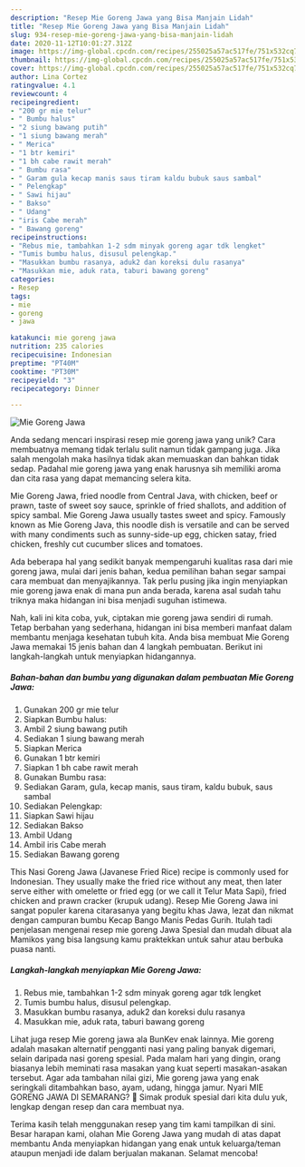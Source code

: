 ```yaml
---
description: "Resep Mie Goreng Jawa yang Bisa Manjain Lidah"
title: "Resep Mie Goreng Jawa yang Bisa Manjain Lidah"
slug: 934-resep-mie-goreng-jawa-yang-bisa-manjain-lidah
date: 2020-11-12T10:01:27.312Z
image: https://img-global.cpcdn.com/recipes/255025a57ac517fe/751x532cq70/mie-goreng-jawa-foto-resep-utama.jpg
thumbnail: https://img-global.cpcdn.com/recipes/255025a57ac517fe/751x532cq70/mie-goreng-jawa-foto-resep-utama.jpg
cover: https://img-global.cpcdn.com/recipes/255025a57ac517fe/751x532cq70/mie-goreng-jawa-foto-resep-utama.jpg
author: Lina Cortez
ratingvalue: 4.1
reviewcount: 4
recipeingredient:
- "200 gr mie telur"
- " Bumbu halus"
- "2 siung bawang putih"
- "1 siung bawang merah"
- " Merica"
- "1 btr kemiri"
- "1 bh cabe rawit merah"
- " Bumbu rasa"
- " Garam gula kecap manis saus tiram kaldu bubuk saus sambal"
- " Pelengkap"
- " Sawi hijau"
- " Bakso"
- " Udang"
- "iris Cabe merah"
- " Bawang goreng"
recipeinstructions:
- "Rebus mie, tambahkan 1-2 sdm minyak goreng agar tdk lengket"
- "Tumis bumbu halus, disusul pelengkap."
- "Masukkan bumbu rasanya, aduk2 dan koreksi dulu rasanya"
- "Masukkan mie, aduk rata, taburi bawang goreng"
categories:
- Resep
tags:
- mie
- goreng
- jawa

katakunci: mie goreng jawa 
nutrition: 235 calories
recipecuisine: Indonesian
preptime: "PT40M"
cooktime: "PT30M"
recipeyield: "3"
recipecategory: Dinner

---
```



![Mie Goreng Jawa](https://img-global.cpcdn.com/recipes/255025a57ac517fe/751x532cq70/mie-goreng-jawa-foto-resep-utama.jpg)

Anda sedang mencari inspirasi resep mie goreng jawa yang unik? Cara membuatnya memang tidak terlalu sulit namun tidak gampang juga. Jika salah mengolah maka hasilnya tidak akan memuaskan dan bahkan tidak sedap. Padahal mie goreng jawa yang enak harusnya sih memiliki aroma dan cita rasa yang dapat memancing selera kita.

Mie Goreng Jawa, fried noodle from Central Java, with chicken, beef or prawn, taste of sweet soy sauce, sprinkle of fried shallots, and addition of spicy sambal. Mie Goreng Jawa usually tastes sweet and spicy. Famously known as Mie Goreng Java, this noodle dish is versatile and can be served with many condiments such as sunny-side-up egg, chicken satay, fried chicken, freshly cut cucumber slices and tomatoes.

Ada beberapa hal yang sedikit banyak mempengaruhi kualitas rasa dari mie goreng jawa, mulai dari jenis bahan, kedua pemilihan bahan segar sampai cara membuat dan menyajikannya. Tak perlu pusing jika ingin menyiapkan mie goreng jawa enak di mana pun anda berada, karena asal sudah tahu triknya maka hidangan ini bisa menjadi suguhan istimewa.


Nah, kali ini kita coba, yuk, ciptakan mie goreng jawa sendiri di rumah. Tetap berbahan yang sederhana, hidangan ini bisa memberi manfaat dalam membantu menjaga kesehatan tubuh kita. Anda bisa membuat Mie Goreng Jawa memakai 15 jenis bahan dan 4 langkah pembuatan. Berikut ini langkah-langkah untuk menyiapkan hidangannya.

<!--inarticleads1-->

##### Bahan-bahan dan bumbu yang digunakan dalam pembuatan Mie Goreng Jawa:

1. Gunakan 200 gr mie telur
1. Siapkan  Bumbu halus:
1. Ambil 2 siung bawang putih
1. Sediakan 1 siung bawang merah
1. Siapkan  Merica
1. Gunakan 1 btr kemiri
1. Siapkan 1 bh cabe rawit merah
1. Gunakan  Bumbu rasa:
1. Sediakan  Garam, gula, kecap manis, saus tiram, kaldu bubuk, saus sambal
1. Sediakan  Pelengkap:
1. Siapkan  Sawi hijau
1. Sediakan  Bakso
1. Ambil  Udang
1. Ambil iris Cabe merah
1. Sediakan  Bawang goreng


This Nasi Goreng Jawa (Javanese Fried Rice) recipe is commonly used for Indonesian. They usually make the fried rice without any meat, then later serve either with omelette or fried egg (or we call it Telur Mata Sapi), fried chicken and prawn cracker (krupuk udang). Resep Mie Goreng Jawa ini sangat populer karena citarasanya yang begitu khas Jawa, lezat dan nikmat dengan campuran bumbu Kecap Bango Manis Pedas Gurih. Itulah tadi penjelasan mengenai resep mie goreng Jawa Spesial dan mudah dibuat ala Mamikos yang bisa langsung kamu praktekkan untuk sahur atau berbuka puasa nanti. 

<!--inarticleads2-->

##### Langkah-langkah menyiapkan Mie Goreng Jawa:

1. Rebus mie, tambahkan 1-2 sdm minyak goreng agar tdk lengket
1. Tumis bumbu halus, disusul pelengkap.
1. Masukkan bumbu rasanya, aduk2 dan koreksi dulu rasanya
1. Masukkan mie, aduk rata, taburi bawang goreng


Lihat juga resep Mie goreng jawa ala BunKev enak lainnya. Mie goreng adalah masakan alternatif pengganti nasi yang paling banyak digemari, selain daripada nasi goreng spesial. Pada malam hari yang dingin, orang biasanya lebih meminati rasa masakan yang kuat seperti masakan-asakan tersebut. Agar ada tambahan nilai gizi, Mie goreng jawa yang enak seringkali ditambahkan baso, ayam, udang, hingga jamur. Nyari MIE GORENG JAWA DI SEMARANG? 🙂 Simak produk spesial dari kita dulu yuk, lengkap dengan resep dan cara membuat nya. 

Terima kasih telah menggunakan resep yang tim kami tampilkan di sini. Besar harapan kami, olahan Mie Goreng Jawa yang mudah di atas dapat membantu Anda menyiapkan hidangan yang enak untuk keluarga/teman ataupun menjadi ide dalam berjualan makanan. Selamat mencoba!
